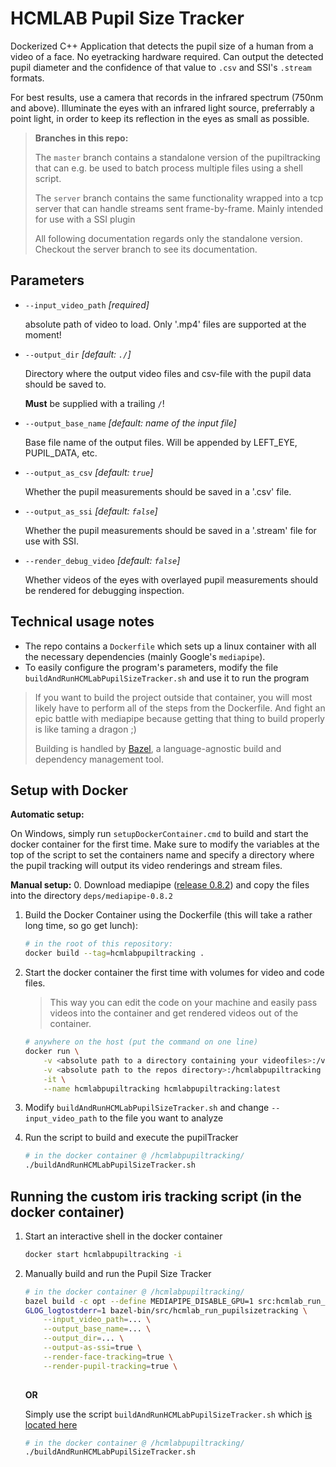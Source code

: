 # HCMLAB Pupil Size Tracker
Dockerized C++ Application that detects the pupil size of a human from a video of a face. No eyetracking hardware required. Can output the detected pupil diameter and the confidence of that value to `.csv` and SSI's `.stream` formats.

For best results, use a camera that records in the infrared spectrum (750nm and above). Illuminate the eyes with an infrared light source, preferrably a point light, in order to keep its reflection in the eyes as small as possible.

> __Branches in this repo:__
> 
> The `master` branch contains a standalone version of the pupiltracking that can e.g. be used to batch process multiple files using a shell script.
>
>The `server` branch contains the same functionality wrapped into a tcp server that can handle streams sent frame-by-frame. Mainly intended for use with a SSI plugin
>
>All following documentation regards only the standalone version. Checkout the server branch to see its documentation.

## Parameters
* `--input_video_path` *[required]*
    
    absolute path of video to load. Only '.mp4' files are supported at the moment!

* `--output_dir` *[default: `./`]*

    Directory where the output video files and csv-file with the pupil data should be saved to.

    __Must__ be supplied with a trailing `/`!

* `--output_base_name` *[default: name of the input file]*

    Base file name of the output files. Will be appended by LEFT_EYE, PUPIL_DATA, etc.

* `--output_as_csv` *[default: `true`]*

    Whether the pupil measurements should be saved in a '.csv' file.

* `--output_as_ssi` *[default: `false`]*

    Whether the pupil measurements should be saved in a '.stream' file for use with SSI.

* `--render_debug_video` *[default: `false`]*

    Whether videos of the eyes with overlayed pupil measurements should be rendered for debugging inspection.

## Technical usage notes
* The repo contains a `Dockerfile` which sets up a linux container with all the necessary dependencies (mainly Google's `mediapipe`).
* To easily configure the program's parameters, modify the file `buildAndRunHCMLabPupilSizeTracker.sh` and use it to run the program

> If you want to build the project outside that container, you will most likely have to perform all of the steps from the Dockerfile. And fight an epic battle with mediapipe because getting that thing to build properly is like taming a dragon ;)
>
> Building is handled by [Bazel](https://bazel.build/), a language-agnostic build and dependency management tool.

## Setup with Docker

__Automatic setup:__

On Windows, simply run `setupDockerContainer.cmd` to build and start the docker container for the first time. Make sure to modify the variables at the top of the script to set the containers name and specify a directory where the pupil tracking will output its video renderings and stream files.

__Manual setup:__
0. Download mediapipe ([release 0.8.2](https://github.com/google/mediapipe/releases/tag/0.8.2)) and copy the files into the directory `deps/mediapipe-0.8.2`
1. Build the Docker Container using the Dockerfile (this will take a rather long time, so go get lunch):
    ```sh
    # in the root of this repository:
    docker build --tag=hcmlabpupiltracking .
    ```

2. Start the docker container the first time with volumes for video and code files. 
    > This way you can edit the code on your machine and easily pass videos into the container and get rendered videos out of the container.
    ```sh
    # anywhere on the host (put the command on one line)
    docker run \
        -v <absolute path to a directory containing your videofiles>:/videos \
        -v <absolute path to the repos directory>:/hcmlabpupiltracking \
        -it \
        --name hcmlabpupiltracking hcmlabpupiltracking:latest
    ```
3. Modify `buildAndRunHCMLabPupilSizeTracker.sh` and change `--input_video_path` to the file you want to analyze
4. Run the script to build and execute the pupilTracker
    ```sh
    # in the docker container @ /hcmlabpupiltracking/
    ./buildAndRunHCMLabPupilSizeTracker.sh
    ```

## Running the custom iris tracking script (in the docker container)

1. Start an interactive shell in the docker container 
    ```sh
    docker start hcmlabpupiltracking -i
    ```

2. Manually build and run the Pupil Size Tracker
    ```sh
    # in the docker container @ /hcmlabpupiltracking/
    bazel build -c opt --define MEDIAPIPE_DISABLE_GPU=1 src:hcmlab_run_pupilsizetracking
    GLOG_logtostderr=1 bazel-bin/src/hcmlab_run_pupilsizetracking \
        --input_video_path=... \
        --output_base_name=... \
        --output_dir=... \
        --output-as-ssi=true \
        --render-face-tracking=true \
        --render-pupil-tracking=true \
        
    ```

    __OR__

    Simply use the script `buildAndRunHCMLabPupilSizeTracker.sh` which [is located here](/buildAndRunHCMLabPupilSizeTracker.sh)
    ```sh
    # in the docker container @ /hcmlabpupiltracking/
    ./buildAndRunHCMLabPupilSizeTracker.sh
    ```